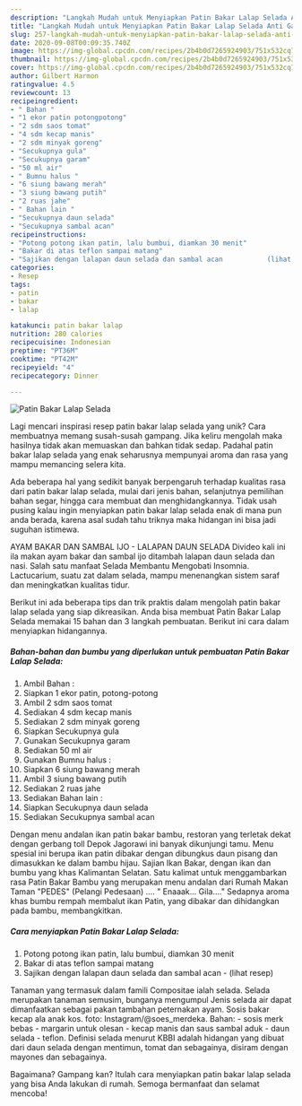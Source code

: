 ```yaml
---
description: "Langkah Mudah untuk Menyiapkan Patin Bakar Lalap Selada Anti Gagal"
title: "Langkah Mudah untuk Menyiapkan Patin Bakar Lalap Selada Anti Gagal"
slug: 257-langkah-mudah-untuk-menyiapkan-patin-bakar-lalap-selada-anti-gagal
date: 2020-09-08T00:09:35.740Z
image: https://img-global.cpcdn.com/recipes/2b4b0d7265924903/751x532cq70/patin-bakar-lalap-selada-foto-resep-utama.jpg
thumbnail: https://img-global.cpcdn.com/recipes/2b4b0d7265924903/751x532cq70/patin-bakar-lalap-selada-foto-resep-utama.jpg
cover: https://img-global.cpcdn.com/recipes/2b4b0d7265924903/751x532cq70/patin-bakar-lalap-selada-foto-resep-utama.jpg
author: Gilbert Harmon
ratingvalue: 4.5
reviewcount: 13
recipeingredient:
- " Bahan "
- "1 ekor patin potongpotong"
- "2 sdm saos tomat"
- "4 sdm kecap manis"
- "2 sdm minyak goreng"
- "Secukupnya gula"
- "Secukupnya garam"
- "50 ml air"
- " Bumnu halus "
- "6 siung bawang merah"
- "3 siung bawang putih"
- "2 ruas jahe"
- " Bahan lain "
- "Secukupnya daun selada"
- "Secukupnya sambal acan"
recipeinstructions:
- "Potong potong ikan patin, lalu bumbui, diamkan 30 menit"
- "Bakar di atas teflon sampai matang"
- "Sajikan dengan lalapan daun selada dan sambal acan           (lihat resep)"
categories:
- Resep
tags:
- patin
- bakar
- lalap

katakunci: patin bakar lalap 
nutrition: 280 calories
recipecuisine: Indonesian
preptime: "PT36M"
cooktime: "PT42M"
recipeyield: "4"
recipecategory: Dinner

---
```



![Patin Bakar Lalap Selada](https://img-global.cpcdn.com/recipes/2b4b0d7265924903/751x532cq70/patin-bakar-lalap-selada-foto-resep-utama.jpg)

Lagi mencari inspirasi resep patin bakar lalap selada yang unik? Cara membuatnya memang susah-susah gampang. Jika keliru mengolah maka hasilnya tidak akan memuaskan dan bahkan tidak sedap. Padahal patin bakar lalap selada yang enak seharusnya mempunyai aroma dan rasa yang mampu memancing selera kita.

Ada beberapa hal yang sedikit banyak berpengaruh terhadap kualitas rasa dari patin bakar lalap selada, mulai dari jenis bahan, selanjutnya pemilihan bahan segar, hingga cara membuat dan menghidangkannya. Tidak usah pusing kalau ingin menyiapkan patin bakar lalap selada enak di mana pun anda berada, karena asal sudah tahu triknya maka hidangan ini bisa jadi suguhan istimewa.

AYAM BAKAR DAN SAMBAL IJO - LALAPAN DAUN SELADA Divideo kali ini ila makan ayam bakar dan sambal ijo ditambah lalapan daun selada dan nasi. Salah satu manfaat Selada Membantu Mengobati Insomnia. Lactucarium, suatu zat dalam selada, mampu menenangkan sistem saraf dan meningkatkan kualitas tidur.


Berikut ini ada beberapa tips dan trik praktis dalam mengolah patin bakar lalap selada yang siap dikreasikan. Anda bisa membuat Patin Bakar Lalap Selada memakai 15 bahan dan 3 langkah pembuatan. Berikut ini cara dalam menyiapkan hidangannya.

<!--inarticleads1-->

##### Bahan-bahan dan bumbu yang diperlukan untuk pembuatan Patin Bakar Lalap Selada:

1. Ambil  Bahan :
1. Siapkan 1 ekor patin, potong-potong
1. Ambil 2 sdm saos tomat
1. Sediakan 4 sdm kecap manis
1. Sediakan 2 sdm minyak goreng
1. Siapkan Secukupnya gula
1. Gunakan Secukupnya garam
1. Sediakan 50 ml air
1. Gunakan  Bumnu halus :
1. Siapkan 6 siung bawang merah
1. Ambil 3 siung bawang putih
1. Sediakan 2 ruas jahe
1. Sediakan  Bahan lain :
1. Siapkan Secukupnya daun selada
1. Sediakan Secukupnya sambal acan


Dengan menu andalan ikan patin bakar bambu, restoran yang terletak dekat dengan gerbang toll Depok Jagorawi ini banyak dikunjungi tamu. Menu spesial ini berupa ikan patin dibakar dengan dibungkus daun pisang dan dimasukkan ke dalam bambu hijau. Sajian Ikan Bakar, dengan ikan dan bumbu yang khas Kalimantan Selatan. Satu kalimat untuk menggambarkan rasa Patin Bakar Bambu yang merupakan menu andalan dari Rumah Makan Taman &#34;PEDES&#34; (Pelangi Pedesaan) …. &#34; Enaaak… Gila….&#34; Sedapnya aroma khas bumbu rempah membalut ikan Patin, yang dibakar dan dihidangkan pada bambu, membangkitkan. 

<!--inarticleads2-->

##### Cara menyiapkan Patin Bakar Lalap Selada:

1. Potong potong ikan patin, lalu bumbui, diamkan 30 menit
1. Bakar di atas teflon sampai matang
1. Sajikan dengan lalapan daun selada dan sambal acan -           (lihat resep)


Tanaman yang termasuk dalam famili Compositae ialah selada. Selada merupakan tanaman semusim, bunganya mengumpul Jenis selada air dapat dimanfaatkan sebagai pakan tambahan peternakan ayam. Sosis bakar kecap ala anak kos. foto: Instagram/@soes_merdeka. Bahan: - sosis merk bebas - margarin untuk olesan - kecap manis dan saus sambal aduk - daun selada - teflon. Definisi selada menurut KBBI adalah hidangan yang dibuat dari daun selada dengan mentimun, tomat dan sebagainya, disiram dengan mayones dan sebagainya. 

Bagaimana? Gampang kan? Itulah cara menyiapkan patin bakar lalap selada yang bisa Anda lakukan di rumah. Semoga bermanfaat dan selamat mencoba!
